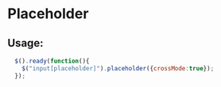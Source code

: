 # Placeholder

## Usage: 
```javascript
  $().ready(function(){
    $("input[placeholder]").placeholder({crossMode:true});
  });
```
